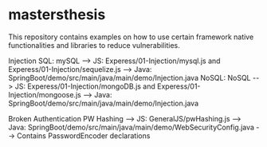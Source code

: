 # mastersthesis
This repository contains examples on how to use certain framework native functionalities and libraries to reduce vulnerabilities.

Injection
  SQL:
    mySQL --> JS: Experess/01-Injection/mysql.js and Experess/01-Injection/sequelize.js
          --> Java: SpringBoot/demo/src/main/java/main/demo/Injection.java
  NoSQL:
    NoSQL --> JS: Experess/01-Injection/mongoDB.js and Experess/01-Injection/mongoose.js
          --> Java: SpringBoot/demo/src/main/java/main/demo/Injection.java


Broken Authentication
  PW Hashing --> JS: GeneralJS/pwHashing.js
             --> Java: SpringBoot/demo/src/main/java/main/demo/WebSecurityConfig.java --> Contains PasswordEncoder declarations
             
             
